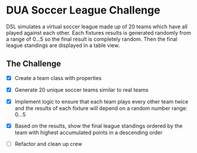 # DUA Soccer League Challenge

DSL simulates a virtual soccer league made up of 20 teams which have all played against each other. Each fixtures results is generated randomly from a range of 0...5 so the final result is completely random. Then the final league standings are displayed in a table view.

## The Challenge

- [X] Create a team class with properties
- [X] Generate 20 unique soccer teams similar to real teams
- [X] Implement logic to ensure that each team plays every other team twice and the results of each fixture will depend on a random number range: 0...5
- [X] Based on the results, show the final league standings ordered by the team with highest accumulated points in a descending order
- [ ] Refactor and clean up crew

